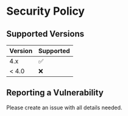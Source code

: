 # Security Policy

## Supported Versions

| Version | Supported          |
| ------- | ------------------ |
| 4.x     | :white_check_mark: |
| < 4.0   | :x:                |

## Reporting a Vulnerability

Please create an issue with all details needed.
